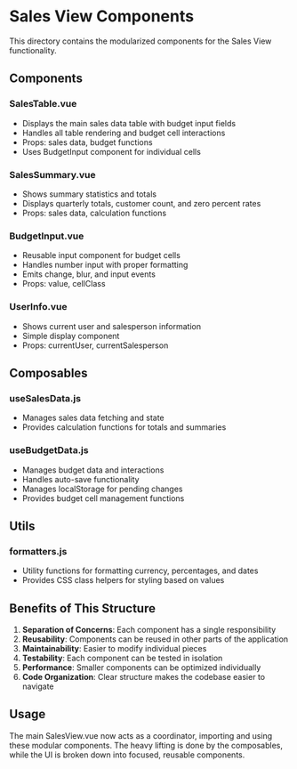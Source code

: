 # Sales View Components

This directory contains the modularized components for the Sales View functionality.

## Components

### SalesTable.vue
- Displays the main sales data table with budget input fields
- Handles all table rendering and budget cell interactions
- Props: sales data, budget functions
- Uses BudgetInput component for individual cells

### SalesSummary.vue
- Shows summary statistics and totals
- Displays quarterly totals, customer count, and zero percent rates
- Props: sales data, calculation functions

### BudgetInput.vue
- Reusable input component for budget cells
- Handles number input with proper formatting
- Emits change, blur, and input events
- Props: value, cellClass


### UserInfo.vue
- Shows current user and salesperson information
- Simple display component
- Props: currentUser, currentSalesperson

## Composables

### useSalesData.js
- Manages sales data fetching and state
- Provides calculation functions for totals and summaries

### useBudgetData.js
- Manages budget data and interactions
- Handles auto-save functionality
- Manages localStorage for pending changes
- Provides budget cell management functions

## Utils

### formatters.js
- Utility functions for formatting currency, percentages, and dates
- Provides CSS class helpers for styling based on values

## Benefits of This Structure

1. **Separation of Concerns**: Each component has a single responsibility
2. **Reusability**: Components can be reused in other parts of the application
3. **Maintainability**: Easier to modify individual pieces
4. **Testability**: Each component can be tested in isolation
5. **Performance**: Smaller components can be optimized individually
6. **Code Organization**: Clear structure makes the codebase easier to navigate

## Usage

The main SalesView.vue now acts as a coordinator, importing and using these modular components. The heavy lifting is done by the composables, while the UI is broken down into focused, reusable components.
